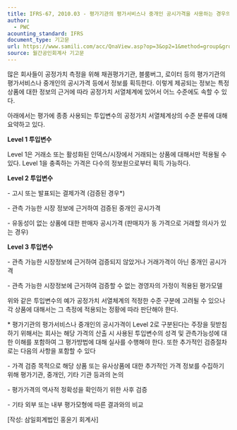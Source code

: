 ```yaml
---
title: IFRS-67, 2010.03 - 평가기관의 평가서비스나 중개인 공시가격을 사용하는 경우의 공정가치 서열
author:
  - PWC
acounting_standard: IFRS
document_type: 기고문
url: https://www.samili.com/acc/QnaView.asp?op=3&op2=1&method=group&group=2086-15;1&orgcode=0&searchword=&page=30&code=IFRS%2D67%3A201003
source: 월간공인회계사 기고문
---
```

많은 회사들이 공정가치 측정을 위해 채권평가기관, 블룸버그, 로이터 등의 평가기관의 평가서비스나 중개인의 공시가격 등에서 정보를 획득한다. 이렇게 제공되는 정보는 특정 상품에 대한 정보의 근거에 따라 공정가치 서열체계에 있어서 어느 수준에도 속할 수 있다.

  

아래에서는 평가에 종종 사용되는 투입변수의 공정가치 서열체계상의 수준 분류에 대해 요약하고 있다.

  

**Level 1 투입변수**

Level 1은 거래소 또는 활성화된 인덱스/시장에서 거래되는 상품에 대해서만 적용될 수 있다. Level 1을 충족하는 가격은 다수의 정보원으로부터 획득 가능하다.

  

**Level 2 투입변수**

\- 고시 또는 발표되는 결제가격 (검증된 경우\*)

\- 관측 가능한 시장 정보에 근거하여 검증된 중개인 공시가격

\- 유동성이 없는 상품에 대한 판매자 공시가격 (판매자가 동 가격으로 거래할 의사가 있는 경우)

  

**Level 3 투입변수**

\- 관측 가능한 시장정보에 근거하여 검증되지 않았거나 거래가격이 아닌 중개인 공시가격

\- 관측 가능한 시장정보에 근거하여 검증할 수 없는 경영자의 가정이 적용된 평가모델

  

위와 같은 투입변수의 예가 공정가치 서열체계의 적정한 수준 구분에 고려될 수 있으나 각 상품에 대해서는 그 측정에 적용되는 정황에 따라 판단해야 한다.

  

\* 평가기관의 평가서비스나 중개인의 공시가격이 Level 2로 구분된다는 주장을 뒷받침하기 위해서는 회사는 해당 가격의 산출 시 사용된 투입변수의 성격 및 관측가능성에 대한 이해를 포함하여 그 평가방법에 대해 실사를 수행해야 한다. 또한 추가적인 검증절차로는 다음의 사항을 포함할 수 있다

\- 가격 검증 목적으로 해당 상품 또는 유사상품에 대한 추가적인 가격 정보를 수집하기 위해 평가기관, 중개인, 기타 기관 등과의 논의

\- 평가가격의 역사적 정확성을 확인하기 위한 사후 검증

\- 기타 외부 또는 내부 평가모형에 따른 결과와의 비교

  

\[작성: 삼일회계법인 홍윤기 회계사\]